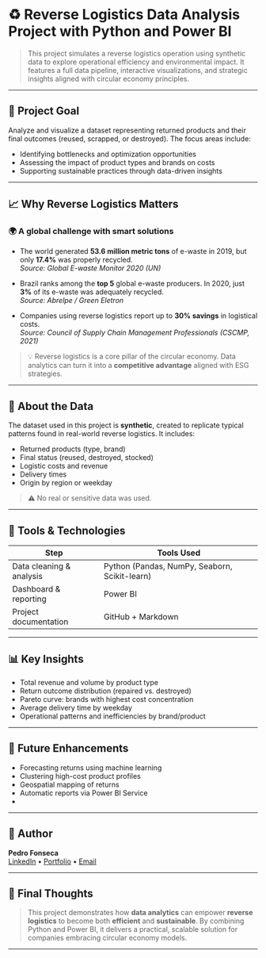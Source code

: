 # ♻️ Reverse Logistics Data Analysis Project with Python and Power BI

> This project simulates a reverse logistics operation using synthetic data to explore operational efficiency and environmental impact. It features a full data pipeline, interactive visualizations, and strategic insights aligned with circular economy principles.

---

## 🧭 Project Goal

Analyze and visualize a dataset representing returned products and their final outcomes (reused, scrapped, or destroyed). The focus areas include:

- Identifying bottlenecks and optimization opportunities
- Assessing the impact of product types and brands on costs
- Supporting sustainable practices through data-driven insights

---

## 📈 Why Reverse Logistics Matters

### 🌍 A global challenge with smart solutions

- The world generated **53.6 million metric tons** of e-waste in 2019, but only **17.4%** was properly recycled.  
  _Source: Global E-waste Monitor 2020 (UN)_

- Brazil ranks among the **top 5** global e-waste producers. In 2020, just **3%** of its e-waste was adequately recycled.  
  _Source: Abrelpe / Green Eletron_

- Companies using reverse logistics report up to **30% savings** in logistical costs.  
  _Source: Council of Supply Chain Management Professionals (CSCMP, 2021)_

> 💡 Reverse logistics is a core pillar of the circular economy. Data analytics can turn it into a **competitive advantage** aligned with ESG strategies.

---

## 🧪 About the Data

The dataset used in this project is **synthetic**, created to replicate typical patterns found in real-world reverse logistics. It includes:

- Returned products (type, brand)
- Final status (reused, destroyed, stocked)
- Logistic costs and revenue
- Delivery times
- Origin by region or weekday

> ⚠️ No real or sensitive data was used.

---

## 🧰 Tools & Technologies

| Step | Tools Used |
|------|-------------|
| Data cleaning & analysis | Python (Pandas, NumPy, Seaborn, Scikit-learn) |
| Dashboard & reporting | Power BI |
| Project documentation | GitHub + Markdown |

---

## 📊 Key Insights

- Total revenue and volume by product type
- Return outcome distribution (repaired vs. destroyed)
- Pareto curve: brands with highest cost concentration
- Average delivery time by weekday
- Operational patterns and inefficiencies by brand/product

---

## 🚀 Future Enhancements

- Forecasting returns using machine learning
- Clustering high-cost product profiles
- Geospatial mapping of returns
- Automatic reports via Power BI Service
- 
---

## 👤 Author

**Pedro Fonseca**  
[LinkedIn](https://www.linkedin.com/) • [Portfolio](https://) • [Email](mailto:your@email.com)

---

## 🧠 Final Thoughts

> This project demonstrates how **data analytics** can empower **reverse logistics** to become both **efficient** and **sustainable**. By combining Python and Power BI, it delivers a practical, scalable solution for companies embracing circular economy models.

---


